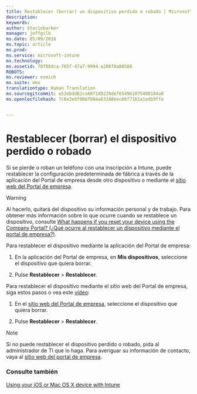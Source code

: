 ```yaml
---
title: Restablecer (borrar) un dispositivo perdido o robado | Microsoft Intune
description: 
keywords: 
author: Staciebarker
manager: jeffgilb
ms.date: 05/09/2016
ms.topic: article
ms.prod: 
ms.service: microsoft-intune
ms.technology: 
ms.assetid: 70788dca-765f-47a7-9994-a286f8a88588
ROBOTS: 
ms.reviewer: esmich
ms.suite: ems
translationtype: Human Translation
ms.sourcegitcommit: e52ebdd62ca68f1d9226def654961075400184a8
ms.openlocfilehash: 7c6e3e0f008f084a63288eec66f7161a1edb9ffe


---
```



# Restablecer (borrar) el dispositivo perdido o robado

Si se pierde o roban un teléfono con una inscripción a Intune, puede restablecer la configuración predeterminada de fábrica a través de la aplicación del Portal de empresa desde otro dispositivo o mediante el [sitio web del Portal de empresa](http://portal.manage.microsoft.com).

> [!WARNING]
> Al hacerlo, quitará del dispositivo su información personal y de trabajo. Para obtener más información sobre lo que ocurre cuando se restablece un dispositivo, consulte [What happens if you reset your device using the Company Portal? (¿Qué ocurre al restablecer un dispositivo mediante el portal de empresa?)](what-happens-if-you-reset-your-device-using-the-company-portal-ios.md).

Para restablecer el dispositivo mediante la aplicación del Portal de empresa:

1.  En la aplicación del Portal de empresa, en **Mis dispositivos**, seleccione el dispositivo que quiera borrar.

2.  Pulse **Restablecer** &gt; **Restablecer**.

Para restablecer el dispositivo mediante el sitio web del Portal de empresa, siga estos pasos o vea este [vídeo](http://aka.ms/jhdjak):

1.  En el [sitio web del Portal de empresa](http://portal.manage.microsoft.com), seleccione el dispositivo que quiera borrar.

2.  Pulse **Restablecer** &gt; **Restablecer**.
> [!NOTE]
> Si no puede restablecer el dispositivo perdido o robado, pida al administrador de TI que lo haga. Para averiguar su información de contacto, vaya al [sitio web del portal de empresa](http://portal.manage.microsoft.com).

### Consulte también
[Using your iOS or Mac OS X device with Intune](using-your-ios-or-mac-os-x-device-with-intune.md)


<!--HONumber=Jun16_HO4-->


